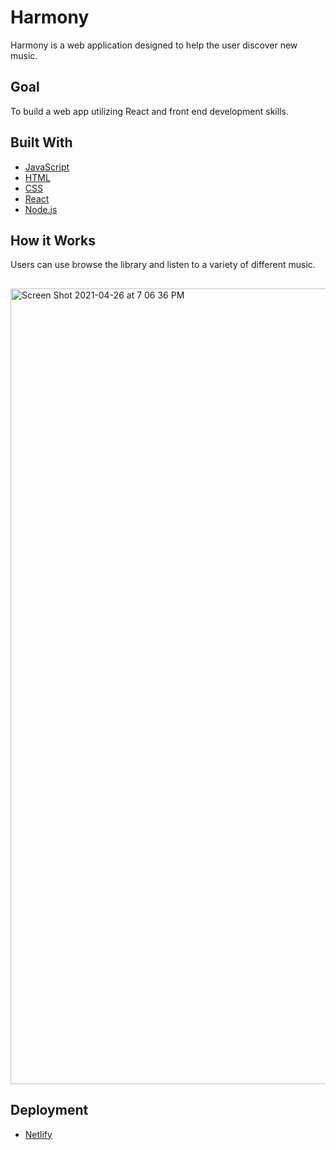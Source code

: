 # Harmony 
Harmony is a web application designed to help the user discover new music.

## Goal
To build a web app utilizing React and front end development skills.

## Built With

* [JavaScript](https://www.javascript.com/)
* [HTML](https://html.spec.whatwg.org)
* [CSS](https://www.w3.org/TR/CSS/#css)
* [React](https://reactjs.org/)
* [Node.js](https://nodejs.org/en/)

## How it Works
Users can use browse the library and listen to a variety of different music.
##



<img width="1273" alt="Screen Shot 2021-04-26 at 7 06 36 PM" src="https://user-images.githubusercontent.com/72893960/116161897-a3fc0180-a6c2-11eb-93f0-b43bb12c34e6.png">




## Deployment
* [Netlify](https://www.netlify.com)


 
